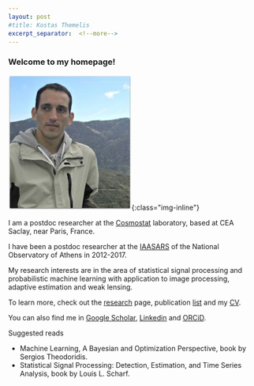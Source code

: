 ```yaml
---
layout: post
#title: Kostas Themelis
excerpt_separator:  <!--more-->
---
```


### Welcome to my homepage!


![me](/images/dscn2366_2_.jpg){:class="img-inline"}

I am a postdoc researcher at the [Cosmostat](http://www.cosmostat.org/) laboratory, based at CEA Saclay, near Paris, France. 

I have been a postdoc researcher at the [IAASARS](https://www.astro.noa.gr/en/main/) of the National Observatory of Athens in 2012-2017.

My research interests are in the area of statistical signal processing and probabilistic machine learning with application to image processing, adaptive estimation and weak lensing.

To learn more, check out the [research](https://themelis.github.io/research.html "research") page, publication [list](https://themelis.github.io/publications.html "pubs") and my [CV]( https://themelis.github.io/shortbio.html "contact").

You can also find me in [Google Scholar](http://scholar.google.gr/citations?user=q6vZ-pwAAAAJ&hl=en "scholar"), [Linkedin](http://www.linkedin.com/pub/konstantinos-themelis/13/625/266 "linkedin") and [ORCiD](http://orcid.org/0000-0002-0090-4312 "ORCiD").

Suggested reads

* Machine Learning, A Bayesian and Optimization Perspective, book by Sergios Theodoridis.
* Statistical Signal Processing: Detection, Estimation, and Time Series Analysis, book by Louis L. Scharf.
